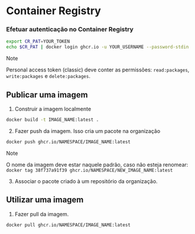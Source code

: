 # Container Registry

### Efetuar autenticação no Container Registry
```bash
export CR_PAT=YOUR_TOKEN
echo $CR_PAT | docker login ghcr.io -u YOUR_USERNAME --password-stdin
```
> [!NOTE]  
> Personal access token (classic) deve conter as permissões: `read:packages`, `write:packages` e `delete:packages`.

## Publicar uma imagem  

1) Construir a imagem localmente
   
```bash
docker build -t IMAGE_NAME:latest .
```

2) Fazer push da imagem. Isso cria um pacote na organização
```bash
docker push ghcr.io/NAMESPACE/IMAGE_NAME:latest
```
> [!NOTE]  
> O nome da imagem deve estar naquele padrão, caso não esteja renomear: ``docker tag 38f737a91f39 ghcr.io/NAMESPACE/NEW_IMAGE_NAME:latest``

3) Associar o pacote criado à um repositório da organização.

## Utilizar uma imagem 
 
1) Fazer pull da imagem.  
```bash
docker pull ghcr.io/NAMESPACE/IMAGE_NAME:latest
```

